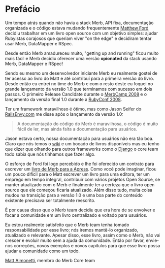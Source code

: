 ﻿# Prefácio

Um tempo atrás quando não havia a stack Merb, API fixa, documentação organizada e o código estava mudando frequentemente [Matthew Ford](http://github.com/deimos1986) decidiu trabalhar em um livro open source com um objetivo simples: ajudar Rubyistas corajosos que queriam viver "on the edge" e decidiram tentar usar Merb, DataMapper e RSpec.

Desde então Merb amadureceu muito, "getting up and running" ficou muito mais fácil e Merb decidiu oferecer uma versão **opionated** da stack usando Merb, DataMapper e RSpec!

Sendo eu mesmo um desenvolvedor iniciante Merb eu realmente gostei de ter acesso ao livro do Matt e até contribuí para a primeira versão do livro. Desde então eu entrei no time do Merb e com o resto deste eu foquei no grande lançamento da versão 1.0 que terminamos com sucesso em dois passos. O primeiro Release Candidate durante o [MerbCamp 2008](http://merbcamp.com) e o lançamento da versão final 1.0 durante a [RubyConf 2008](http://rubyconf.org).

Ter um framework maravilhoso é ótimo, mas como Jason Seifer do [RailsEnvy.com](http://railsenvy.com) me disse após o lançamento da versão 1.0:

> A documentação do código do Merb é maravilhosa, o código é muito fácil de ler, mas ainda falta a documentação para usuários.

Jason estava certo, nossa documentação para usuários não era tão boa. Claro que nós temos o [wiki](http://wiki.merbivore.com) e um bocado de livros disponíveis mas eu tenho que dizer que olhando para outros frameworks como o [Django](http://www.djangobook.com/) o core team todo sabia que nós tínhamos que fazer algo.

O esforço de Ford foi logo percebido e lhe foi oferecido um contrato para escrever um [livro de Merb para a Apress](http://www.apress.com/book/view/9781430218234). Como você pode imaginar, ficou um pouco difícil para o Matt escrever um livro para uma editora, ter um emprego em tempo integral, contribuir com vários projetos Open Source, se manter atualizado com o Merb e finalmente ter a certeza que o livro open source que ele começou ficaria atualizado. Além disso tudo, muita coisa mudou na transição para a versão 1.0 e uma boa parte do conteúdo existente precisava ser totalmente reescrito.

É por causa disso que o Merb team decidiu que era hora de se envolver e focar a comunidade em um livro centralizado e voltado para usuários.

Eu estou realmente satisfeito que o Merb team tenha tomado responsabilidade por esse livro; nós iremos mantê-lo organizado, atualizado e relevante. Apesar disso, esse livro, assim como o Merb, não vai crescer e evoluir muito sem a ajuda da comunidade. Então por favor, envie-nos correções, novos exemplos e novos capítulos para que esse livro possa ajudar a comunidade como um todo.

[Matt Aimonetti](http://merbist.com), membro do Merb Core team

